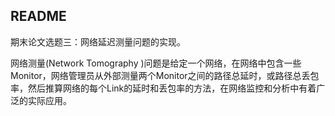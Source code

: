 ## README

期末论文选题三：网络延迟测量问题的实现。

网络测量(Network Tomography )问题是给定一个网络，在网络中包含一些Monitor，网络管理员从外部测量两个Monitor之间的路径总延时，或路径总丢包率，然后推算网络的每个Link的延时和丢包率的方法，在网络监控和分析中有着广泛的实际应用。